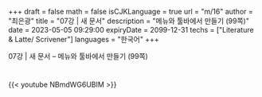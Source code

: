 +++
draft = false
math = false
isCJKLanguage = true
url = "m/16"
author = "최은광"
title = "07강 | 새 문서"
description = "메뉴와 툴바에서 만들기 (99쪽)"
date = 2023-05-05 09:29:00
expiryDate = 2099-12-31
techs = ["Literature & Latte/ Scrivener"]
languages = "한국어"
+++

07강 | 새 문서 – 메뉴와 툴바에서 만들기 (99쪽)

<!--more--> 

#

{{< youtube NBmdWG6UBIM >}}

#
